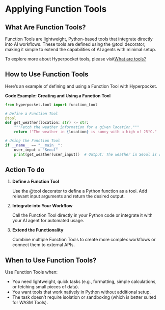# Applying Function Tools

## What Are Function Tools?

Function Tools are lightweight, Python-based tools that integrate directly into AI workflows. These tools are defined using the @tool decorator, making it simple to extend the capabilities of AI agents with minimal setup.

To explore more about Hyperpocket tools, please visit[What are tools?](https://www.notion.so/What-are-tools-17cbfa25e9fc806c95c6d9896acfd964?pvs=21)

## **How to Use Function Tools**

Here’s an example of defining and using a Function Tool with Hyperpocket.

**Code Example: Creating and Using a Function Tool**

```python
from hyperpocket.tool import function_tool

# Define a Function Tool
@tool
def get_weather(location: str) -> str:
    """Fetch the weather information for a given location."""
    return f"The weather in {location} is sunny with a high of 25°C."

# Using the Function Tool
if __name__ == "__main__":
    user_input = "Seoul"
    print(get_weather(user_input))  # Output: The weather in Seoul is sunny with a high of 25°C.
```

## Action To do

1. **Define a Function Tool**

   Use the @tool decorator to define a Python function as a tool. Add relevant input arguments and return the desired output.

2. **Integrate into Your Workflow**

   Call the Function Tool directly in your Python code or integrate it with your AI agent for automated usage.

3. **Extend the Functionality**

   Combine multiple Function Tools to create more complex workflows or connect them to external APIs.

## **When to Use Function Tools?**

Use Function Tools when:

- You need lightweight, quick tasks (e.g., formatting, simple calculations, or fetching small pieces of data).
- You want tools that work natively in Python without additional setup.
- The task doesn’t require isolation or sandboxing (which is better suited for WASM Tools).

